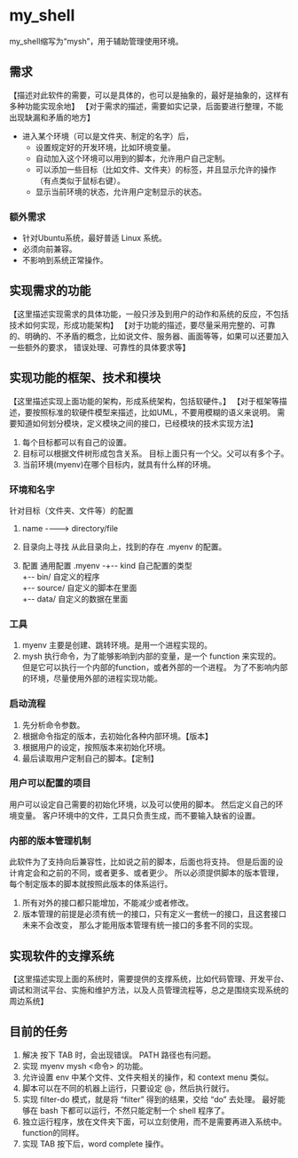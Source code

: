 # my_shell

my_shell缩写为“mysh”，用于辅助管理使用环境。

## 需求
【描述对此软件的需要，可以是具体的，也可以是抽象的，最好是抽象的，这样有多种功能实现余地】
【对于需求的描述，需要如实记录，后面要进行整理，不能出现缺漏和矛盾的地方】

* 进入某个环境（可以是文件夹、制定的名字）后，
  * 设置规定好的开发环境，比如环境变量。
  * 自动加入这个环境可以用到的脚本，允许用户自己定制。
  * 可以添加一些目标（比如文件、文件夹）的标签，并且显示允许的操作（有点类似于鼠标右键）。
  * 显示当前环境的状态，允许用户定制显示的状态。

### 额外需求
* 针对Ubuntu系统，最好普适 Linux 系统。
* 必须向前兼容。
* 不影响到系统正常操作。

## 实现需求的功能
【这里描述实现需求的具体功能，一般只涉及到用户的动作和系统的反应，不包括技术如何实现，形成功能架构】
【对于功能的描述，要尽量采用完整的、可靠的、明确的、不矛盾的概念，比如说文件、服务器、画面等等，如果可以还要加入一些额外的要求，
错误处理、可靠性的具体要求等】

## 实现功能的框架、技术和模块
【这里描述实现上面功能的架构，形成系统架构，包括软硬件。】
【对于框架等描述，要按照标准的软硬件模型来描述，比如UML，不要用模糊的语义来说明。
需要知道如何划分模块，定义模块之间的接口，已经模块的技术实现方法】

1. 每个目标都可以有自己的设置。
2. 目标可以根据文件树形成包含关系。
   目标上面只有一个父。父可以有多个子。
3. 当前环境(myenv)在哪个目标内，就具有什么样的环境。

### 环境和名字
针对目标（文件夹、文件等）的配置
1. name ----> directory/file
2. 目录向上寻找
从此目录向上，找到的存在 .myenv 的配置。

3. 配置
通用配置
.myenv  -+-- kind         自己配置的类型        
         +-- bin/         自定义的程序          
         +-- source/      自定义的脚本在里面    
         +-- data/        自定义的数据在里面    

### 工具
1. myenv 主要是创建、跳转环境。是用一个进程实现的。
2. mysh 执行命令，为了能够影响到内部的变量，是一个 function 来实现的。
	但是它可以执行一个内部的function，或者外部的一个进程。
	为了不影响内部的环境，尽量使用外部的进程实现功能。

### 启动流程
1. 先分析命令参数。
2. 根据命令指定的版本，去初始化各种内部环境。【版本】
3. 根据用户的设定，按照版本来初始化环境。
4. 最后读取用户定制自己的脚本。【定制】

### 用户可以配置的项目
用户可以设定自己需要的初始化环境，以及可以使用的脚本。
然后定义自己的环境变量。
客户环境中的文件，工具只负责生成，而不要输入缺省的设置。

### 内部的版本管理机制
此软件为了支持向后兼容性，比如说之前的脚本，后面也将支持。
但是后面的设计肯定会和之前的不同，或者更多、或者更少。
所以必须提供脚本的版本管理，每个制定版本的脚本就按照此版本的体系运行。

1. 所有对外的接口都只能增加，不能减少或者修改。
2. 版本管理的前提是必须有统一的接口，只有定义一套统一的接口，且这套接口未来不会改变，
那么才能用版本管理有统一接口的多套不同的实现。

## 实现软件的支撑系统
【这里描述实现上面的系统时，需要提供的支撑系统，比如代码管理、开发平台、调试和测试平台、实施和维护方法，以及人员管理流程等，总之是围绕实现系统的周边系统】

## 目前的任务

1. 解决 按下 TAB 时，会出现错误。
	PATH 路径也有问题。
2. 实现 myenv mysh <命令> 的功能。
3. 允许设置 env 中某个文件、文件夹相关的操作，和 context menu 类似。
4. 脚本可以在不同的机器上运行，只要设定 <env name>@<machine ip>，然后执行就行。
5. 实现 filter-do 模式，就是将 “filter” 得到的结果，交给 “do” 去处理。
	最好能够在 bash 下都可以运行，不然只能定制一个 shell 程序了。
6. 独立运行程序，放在文件夹下面，可以立刻使用，而不是需要再进入系统中。
	function的同样。
7. 实现 TAB 按下后，word complete 操作。
